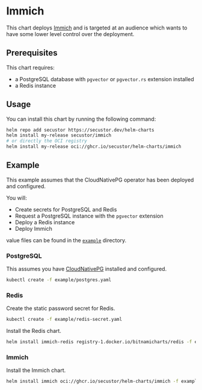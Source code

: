# Immich

This chart deploys [Immich](https://immich.app/) and 
is targeted at an audience which wants to have some lower level control over the deployment. 

## Prerequisites
This chart requires:
- a PostgreSQL database with `pgvector` or `pgvector.rs` extension installed
- a Redis instance

## Usage
You can install this chart by running the following command:

```bash
helm repo add secustor https://secustor.dev/helm-charts
helm install my-release secustor/immich
# or directly the OCI registry
helm install my-release oci://ghcr.io/secustor/helm-charts/immich
```

## Example
This example assumes that the CloudNativePG operator has been deployed and configured.

You will:
- Create secrets for PostgreSQL and Redis
- Request a PostgreSQL instance with the `pgvector` extension
- Deploy a Redis instance
- Deploy Immich

value files can be found in the [`example`](./example) directory.

### PostgreSQL
This assumes you have [CloudNativePG](https://cloudnative-pg.io/)
installed and configured.

```bash
kubectl create -f example/postgres.yaml
```

### Redis
Create the static password secret for Redis.
```bash
kubectl create -f example/redis-secret.yaml
```

Install the Redis chart.
```bash
helm install immich-redis registry-1.docker.io/bitnamicharts/redis -f example/redis-values.yaml
```

### Immich
Install the Immich chart.
```bash
helm install immich oci://ghcr.io/secustor/helm-charts/immich -f example/immich-values.yaml
```
